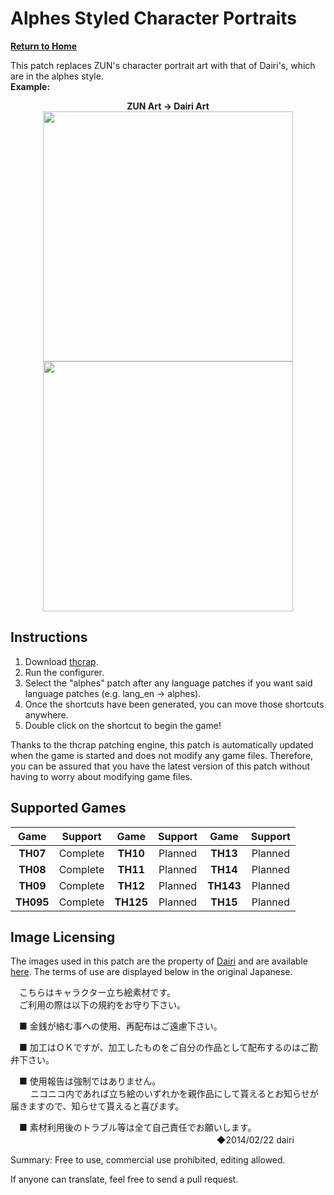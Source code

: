 # Alphes Styled Character Portraits

**[Return to Home](https://github.com/DTM9025/DTM)**

This patch replaces ZUN's character portrait art with that of Dairi's, which are in the alphes style.  
**Example:**
<p align="center">
  <b>ZUN Art -> Dairi Art</b><br>
  <img src="http://en.touhouwiki.net/images/e/e7/Th06Reimu.png" height="400"><img src="http://i.imgur.com/m62xDMO.png" height="400">
</p>

## Instructions
1. Download [thcrap](https://thpatch.net/wiki/Touhou_Patch_Center:Download).
2. Run the configurer.
3. Select the "alphes" patch after any language patches if you want said language patches (e.g. lang_en -> alphes).
4. Once the shortcuts have been generated, you can move those shortcuts anywhere.
5. Double click on the shortcut to begin the game!

Thanks to the thcrap patching engine, this patch is automatically updated when the game is started and does not modify any game files.  Therefore, you can be assured that you have the latest version of this patch without having to worry about modifying game files.

## Supported Games

| Game      | Support  | Game      | Support | Game      | Support |  
|:---------:|:--------:|:---------:|:-------:|:---------:|:-------:|  
| **TH07**  | Complete | **TH10**  | Planned | **TH13**  | Planned |  
| **TH08**  | Complete | **TH11**  | Planned | **TH14**  | Planned |  
| **TH09**  | Complete | **TH12**  | Planned | **TH143** | Planned |  
| **TH095** | Complete | **TH125** | Planned | **TH15**  | Planned |  

## Image Licensing
The images used in this patch are the property of [Dairi](http://www.pixiv.net/member.php?id=4920496) and are available [here](https://drive.google.com/folderview?id=0B34TvJayojX_REtldUh1alhMU2c&usp=sharing).  The terms of use are displayed below in the original Japanese.

　こちらはキャラクター立ち絵素材です。  
　ご利用の際は以下の規約をお守り下さい。  

　■ 金銭が絡む事への使用、再配布はご遠慮下さい。  

　■ 加工はＯＫですが、加工したものをご自分の作品として配布するのはご勘弁下さい。  

　■ 使用報告は強制ではありません。  
　　 ニコニコ内であれば立ち絵のいずれかを親作品にして貰えるとお知らせが届きますので、知らせて貰えると喜びます。  

　■ 素材利用後のトラブル等は全て自己責任でお願いします。  
　
　　　　　　　　　　　　　　　　　　　　　　  ◆2014/02/22 dairi  

Summary: Free to use, commercial use prohibited, editing allowed.  

If anyone can translate, feel free to send a pull request.